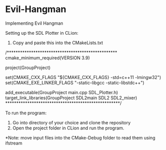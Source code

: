 # Evil-Hangman
Implementing Evil Hangman

Setting up the SDL Plotter in CLion:
1. Copy and paste this into the CMakeLists.txt

/**************************************************
cmake_minimum_required(VERSION 3.9)

project(GroupProject)

set(CMAKE_CXX_FLAGS "${CMAKE_CXX_FLAGS} -std=c++11 -lmingw32")
set(CMAKE_EXE_LINKER_FLAGS "-static-libgcc -static-libstdc++")

add_executable(GroupProject main.cpp SDL_Plotter.h)
target_link_libraries(GroupProject SDL2main SDL2 SDL2_mixer)
****************************************************/

To run the program:
1. Go into directory of your choice and clone the repository
2. Open the project folder in CLion and run the program.

*Note: move input files into the CMake-Debug folder to read them using ifstream
